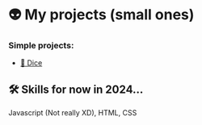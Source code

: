 
# 👽 My projects (small ones)

### Simple projects: 
- [🎲 Dice](https://github.com/Kartosowski/FunProjects/tree/main/Simple%20Projects/Dice) 

## 🛠 Skills for now in 2024...
Javascript (Not really XD), HTML, CSS 

